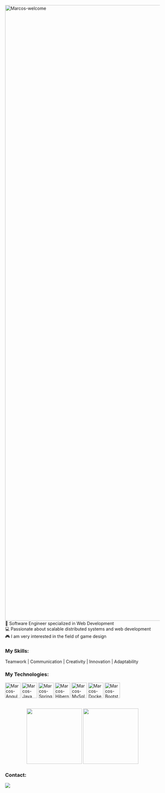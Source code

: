 <img title="Marcos-welcome" src="https://github.com/marcoscunhaa/animation.svg/blob/master/readme.svg" alt="Marcos-welcome" align="center" height="" width="2000">

<div styleisplay: inline_block">
🧠 Software Engineer specialized in Web Development</br>
💻 Passionate about scalable distributed systems and web development</br>
🎮 I am very interested in the field of game design

<h3>My Skills:</h3>
<div style="display: inline_block">
<p>Teamwork | Communication | Creativity | Innovation | Adaptability </p>

<h3>My Technologies:</h3>
<div style="display: inline_block">
    <img align="center" alt="Marcos-Angular" height="50" width="50" src="https://i.ibb.co/7vqkXfn/1-Klh1l7wko-G6-PDPb9-A5o-CHQ.webp">
    <img align="center" alt="Marcos-Java" height="50" width="50" src="https://cdn.jsdelivr.net/gh/devicons/devicon@latest/icons/java/java-original.svg">
    <img align="center" alt="Marcos-SpringBoot" height="50" width="50" src="https://cdn.jsdelivr.net/gh/devicons/devicon@latest/icons/spring/spring-original.svg">
    <img align="center" alt="Marcos-Hibernate" height="50" width="50" src="https://cdn.jsdelivr.net/gh/devicons/devicon@latest/icons/hibernate/hibernate-original.svg">
    <img align="center" alt="Marcos-MySql" height="50" width="50" src="https://cdn.jsdelivr.net/gh/devicons/devicon@latest/icons/mysql/mysql-original.svg">
    <img align="center" alt="Marcos-Docker" height="50" width="50" src="https://cdn.jsdelivr.net/gh/devicons/devicon@latest/icons/docker/docker-original.svg">
    <img align="center" alt="Marcos-Bootstrap" height="50" width="50" src="https://cdn.jsdelivr.net/gh/devicons/devicon@latest/icons/bootstrap/bootstrap-original.svg">
</div>
</br></br>

<div align="center">
  <img height="180em" src="https://github-readme-stats.vercel.app/api?username=marcoscunhaa&show_icons=true&theme=dracula&include_all_commits=true&count_private=true"/>
  <img height="180em" src="https://github-readme-stats.vercel.app/api/top-langs/?username=marcoscunhaa&layout=compact&langs_count=7&theme=dracula"/>
</div>

<div>
    <h3 style="text-align: left;">Contact:</h3>
    <a href="https://www.linkedin.com/in/marcoscunhaa/" target="_blank"><img src="https://img.shields.io/badge/-LinkedIn-%230077B5?style=for-the-badge&logo=linkedin&logoColor=white" target="_blank"></a>
</div>


